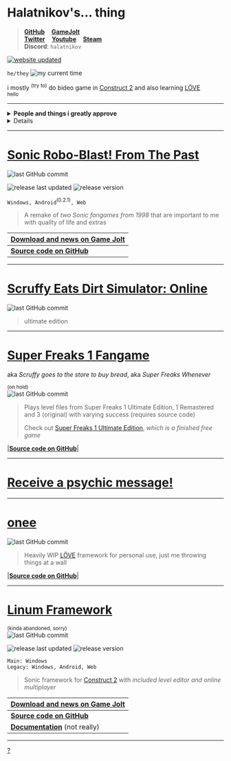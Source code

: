 # Halatnikov's... thing <!-- ![icon](holat_ayleen-seraph_2x.png) -->

> **[GitHub](https://github.com/Halatnikov)** &nbsp;&nbsp; **[GameJolt](https://gamejolt.com/@Halatnikov)**
<br>**[Twitter](https://twitter.com/holatnikov)** &nbsp;&nbsp; **[Youtube](https://www.youtube.com/channel/UCaJJx5p_9KyaKZj02N82nJw)** &nbsp;&nbsp; **[Steam](https://steamcommunity.com/id/halatnikov)**
<br>**Discord**: `halatnikov`

[![website updated](https://img.shields.io/github/last-commit/halatnikov/halatnikov.github.io?label=updated)](https://github.com/Halatnikov/halatnikov.github.io)

`he/they` ![my current time](https://img.shields.io/badge/dynamic/json?url=https%3A%2F%2Ftimeapi.io%2Fapi%2FTime%2Fcurrent%2Fzone%3FtimeZone%3DAsia%2FNovosibirsk&query=%24.time&label=my%20current%20time&color=40AF60)

i mostly <sup>(try to)</sup> do bideo game in [Construct 2](https://www.construct.net/en/construct-2/download) and also learning [LÖVE](https://love2d.org/)
<br><sub>hello</sub>

---

<details><summary><b>People and things i greatly approve</b></summary>
	<b><a href="https://twitter.com/Ayleen_Seraph">Ayleen_Seraph</a></b>
	<b><a href="https://srb2.org">Sonic Robo Blast 2</a></b>
	<b><a href="https://superfreaks.neocities.org">Super Freaks</a> series</b>
	<details><h4><summary>The Freak Mafia</h4></b>
		<b><a href="https://engineerkappa.itch.io">BUDD and Crystal Heart</a></b>
		<b><a href="https://arrietty.itch.io">Prototype N</a></b>
		(green hair gang!!!!)<br>
		<b><a href="https://superfreaksdev.itch.io/freakjam-1">Freakjam 1</a></b>
		(i also worked on this!!!!)<br>
		<b><a href="https://philraco.itch.io/mka-round-the-mind-beta">Round the Mind</a></b>
		<b><a href="https://almyriganhero.itch.io">Frebbventure and Erma</a></b>
		<b><a href="https://shootem.biz">Mr. Shootem Breaks Out</a></b>
		<b><a href="https://null3d.itch.io">The Hit Game Tacti-Cat</a></b>
		<b><a href="https://pvicvg.com">Ednaldo Pereira: Mobile and Ednaldo Pereira: Mescladasso DX</a></b>
		<b><a href="https://gamejolt.com/@Miles_Games/games">Slay-Bells and Bub's Big Blowout</a></b>
		<b><a href="https://sonicfangameshq.com/forums/showcase/turbo-leaper-demo-2-for-christmas-sage.1994">Turbo Leaper</a></b>
		<b><a href="https://store.steampowered.com/app/1594060/Victory_Heat_Rally">Victory Heat Rally</a></b>
		<b><a href="https://doricdream.itch.io/dungeon-gals">Dungeon Gals</a></b>
		<b><a href="https://thatlefthandman.itch.io">Black Cat Blitz and The Pac-Man Brothers</a></b>
		<b><a href="https://sharb.itch.io/bun-n-gun">Bun n' Gun</a></b>
		<b><a href="https://lavie-azure.itch.io/code-bunny">Code Bunny</a></b>
		<b><a href="https://yew-bowman.itch.io">Yew Bowman</a></b>
		<b><a href="https://store.steampowered.com/app/2271120/Danger_Cliff">Danger Cliff</a></b>
		<b><a href="https://x.com/LuaComputaSowwy">Outer Outage</a></b>
		<b><a href="https://store.steampowered.com/search/?term=TECHPACK">TECHPACK</a></b>
	</details>
	<hr>
	<b><a href="https://opensurge2d.org">Surge The Rabbit (Open Surge)</a></b>
	<b><a href="https://github.com/mmatyas/supermariowar">Super Mario War</a></b>
	<b><a href="https://github.com/efroemling/ballistica">BombSquad</a></b>
	<b><a href="https://gamejolt.com/games/aurascope/501907">Aurascope</a></b>
	<b><a href="https://trinitroid.itch.io/mekanikko">Mekanikko</a></b>
	<b><a href="https://github.com/nihil92/Core-Framework">Core Framework</a></b>
	<b><a href="http://gdtr.net">Gravity Defied Classic</a></b>
	<hr>
	<b><a href="https://github.com/Halatnikov?tab=stars">My GitHub stars</a></b>
</details>

<details><h2><summary>Stream of concioussness</summary></h2>
	<sup>(probably infrequent)</sup><br>
	
	<code>2024-06-23</code> the <br>
	<code>2024-06-22</code> haven't repaired the gone images yet, but slightly reworded the whole site <br>
</details>

---

# [Sonic Robo-Blast! From The Past](https://gamejolt.com/games/srb_fromthepast/658544)

<!-- [![logo](srbftp_dajumpjump.png)](https://gamejolt.com/games/srb_fromthepast/658544) -->

![last GitHub commit](https://img.shields.io/github/last-commit/halatnikov/SRBftp?label=last%20GitHub%20commit&logo=github)

![release last updated](https://img.shields.io/github/release-date/halatnikov/SRBftp?label=last%20updated)
![release version](https://img.shields.io/github/v/release/halatnikov/SRBftp?&label=version)

`Windows, Android`<sup>(0.2.1)</sup>`, Web`

> A remake of *two Sonic fangames from 1998* that are important to me with quality of life and extras

|**[Download and news on Game Jolt](https://gamejolt.com/games/srb_fromthepast/658544)**|
|---|
|**[Source code on GitHub](https://github.com/Halatnikov/SRBftp)**|

---

# [Scruffy Eats Dirt Simulator: Online](https://halatnikov.github.io/scruffy_eats_dirt_online)

![last GitHub commit](https://img.shields.io/github/last-commit/halatnikov/scruffy_eats_dirt_online?label=last%20GitHub%20commit&logo=github)

> ultimate edition

---

# [Super Freaks 1 Fangame](https://github.com/Halatnikov/Super-Freaks-1-Fangame)

aka *Scruffy goes to the store to buy bread*, aka *Super Freaks Whenever*

<!-- [![logo](scruffy_ayleen-seraph_small.png)](https://twitter.com/Ayleen_Seraph) -->

<sup>(on hold)</sup><br>
![last GitHub commit](https://img.shields.io/github/last-commit/halatnikov/Super-Freaks-1-Fangame?label=last%20GitHub%20commit&logo=github)

> Plays level files from Super Freaks 1 Ultimate Edition, 1 Remastered and 3 (original) with varying success (requires source code)
>
> Check out [Super Freaks 1 Ultimate Edition](https://superfreaks.neocities.org), *which is a finished free game*
<!-- > Art by [Ayleen_Seraph](https://twitter.com/Ayleen_Seraph) -->

|**[Source code on GitHub](https://github.com/Halatnikov/Super-Freaks-1-Fangame)**|

---

# [Receive a psychic message!](https://nohbodee.neocities.org)

---

# [onee](https://github.com/Halatnikov/onee)

![last GitHub commit](https://img.shields.io/github/last-commit/halatnikov/onee?label=last%20GitHub%20commit&logo=github)

> Heavily WIP [LÖVE](https://love2d.org/) framework for personal use, just me throwing things at a wall

|**[Source code on GitHub](https://github.com/Halatnikov/onee)**|

---

# [Linum Framework](https://gamejolt.com/games/linum-framework/513673)

<!-- [![logo](linum_ayleen-seraph_2x.png)](https://gamejolt.com/games/linum-framework/513673) -->

<sup>(kinda abandoned, sorry)</sup><br>
![last GitHub commit](https://img.shields.io/github/last-commit/halatnikov/linum-framework?label=last%20GitHub%20commit&logo=github)

![release last updated](https://img.shields.io/github/release-date/halatnikov/linum-framework?label=last%20updated)
![release version](https://img.shields.io/github/v/release/halatnikov/linum-framework?&label=version)

`Main: Windows`
<br>`Legacy: Windows, Android, Web`

> Sonic framework for [Construct 2](https://www.construct.net/en/construct-2/download) with *included level editor and online multiplayer*

|**[Download and news on Game Jolt](https://gamejolt.com/games/linum-framework/513673)**|
|---|
|**[Source code on GitHub](https://github.com/Halatnikov/linum-framework)**|
|**[Documentation](https://halatnikov.github.io/linum-framework)** (not really)|

---

<!-- [![halat art](happybirthdayhalat_ayleen-seraph_small.png)](https://halatnikov.github.io/art) -->

[?](https://www.youtube.com/watch?v=FBSe_3qtgkc)
